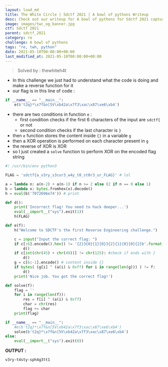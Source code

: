 ```yaml
---
layout: load_md
title: The White Circle | Sdctf 2021 | A bowl of pythons Writeup
desc: Check out our writeup for A bowl of pythons for Sdctf 2021 capture the flag competition.
image: images/twc_og_banner.jpg
ctf: Sdctf 2021
parent: sdctf_2021
category: re
challenge: A bowl of pythons
tags: "re, twh, python"
date: 2021-05-10T00:00:00+00:00
last_modified_at: 2021-05-10T00:00:00+00:00
---
```



> Solved by : thewhiteh4t

* In this challenge we just had to understand what the code is doing and make a reverse function for it
* our flag is in this line of code :

```python
if __name__ == "__main__":
    e(b't2q}*\x7f&n[5V\xb42a\x7f3\xac\x87\xe6\xb4')
```

* there are two conditions in function `e` :
    * first condition checks if the first 6 characters of the input are `sdctf{` or not
    * second condition checks if the last character is `}`
* then `e` function stores the content inside `{}` in a variable `g`
* then a XOR operation is performed on each character present in `g`
* the reverse of XOR is XOR
* so I just created a `solve` function to perform XOR on the encoded flag string

```python
#! /usr/bin/env python3

FLAG = 'sdctf{a_v3ry_s3cur3_w4y_t0_st0r3_ur_FLAG}' # lol

a = lambda n: a(n-2) + a(n-1) if n >= 2 else (2 if n == 0 else 1)
b = lambda x: bytes.fromhex(x).decode()
h = eval(b('7072696e74')) # print

def d():
    print('Incorrect flag! You need to hack deeper...')
    eval(__import__("sys").exit(1))
    h(FLAG)

def e(f):
    h("Welcome to SDCTF's the first Reverse Engineering challenge.")

    c = input("Input the correct flag: ")
    if c[:6].encode().hex() != '{2}3{0}{1}{0}3{2}{1}{0}{0}{2}b'.format(*map(str, [6, 4, 7])): # check if matches sdctf{
        d()
    if c[int(chr(45) + chr(49))] != chr(125): #check if ends with }
        d()
    g = c[6:-1].encode() # content inside {}
    if bytes( (g[i] ^ (a(i) & 0xff) for i in range(len(g))) ) != f:
        d()
    print('Nice job. You got the correct flag!')

def solve(f):
    flag = ''
    for i in range(len(f)):
        res = f[i] ^ (a(i) & 0xff)
        char = chr(res)
        flag += char
    print(flag)

if __name__ == "__main__":
    #e(b't2q}*\x7f&n[5V\xb42a\x7f3\xac\x87\xe6\xb4')
    solve(b't2q}*\x7f&n[5V\xb42a\x7f3\xac\x87\xe6\xb4')
else:
    eval(__import__("sys").exit(0))
```

**OUTPUT :**

```
v3ry-t4sty-sph4g3tt1
```